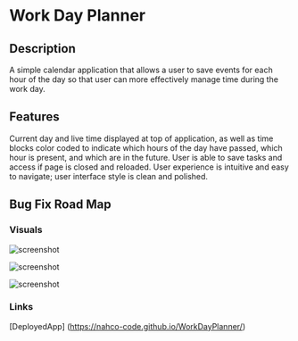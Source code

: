 # Work Day Planner

## Description

A simple calendar application that allows a user to save events for each hour of the day so that user can more effectively manage time during the work day.

## Features

Current day and live time displayed at top of application, as well as time blocks color coded to indicate which hours of the day have passed, which hour is present, and which are in the future. User is able to save tasks and access if page is closed and reloaded. User experience is intuitive and easy to navigate; user interface style is clean and polished.

## Bug Fix Road Map

### Visuals

![screenshot]()

![screenshot]()

![screenshot]()

### Links

[DeployedApp] (<https://nahco-code.github.io/WorkDayPlanner/>)
